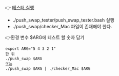 👉 [테스터 실행](https://github.com/minckim42/push_swap_tester)
- ./push_swap_tester/push_swap_tester.bash 실행
- ./push_swap/checker_Mac 파일이 존재해야 한다.

👉환경 변수 $ARG에 테스트 할 숫자 담기
```
export ARG="5 4 3 2 1"
한 뒤
./push_swap $ARG
또는
./push_swap $ARG | ./checker_Mac $ARG
```